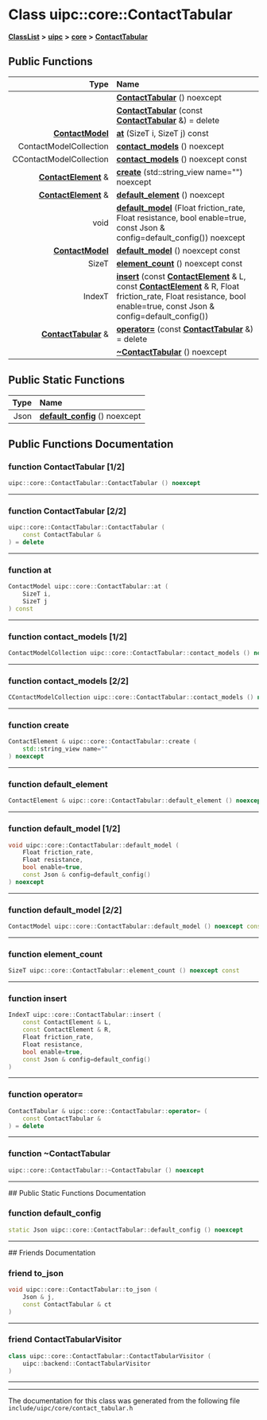 

# Class uipc::core::ContactTabular



[**ClassList**](annotated.md) **>** [**uipc**](namespaceuipc.md) **>** [**core**](namespaceuipc_1_1core.md) **>** [**ContactTabular**](classuipc_1_1core_1_1_contact_tabular.md)










































## Public Functions

| Type | Name |
| ---: | :--- |
|   | [**ContactTabular**](#function-contacttabular-12) () noexcept<br> |
|   | [**ContactTabular**](#function-contacttabular-22) (const [**ContactTabular**](classuipc_1_1core_1_1_contact_tabular.md) &) = delete<br> |
|  [**ContactModel**](classuipc_1_1core_1_1_contact_model.md) | [**at**](#function-at) (SizeT i, SizeT j) const<br> |
|  ContactModelCollection | [**contact\_models**](#function-contact_models-12) () noexcept<br> |
|  CContactModelCollection | [**contact\_models**](#function-contact_models-22) () noexcept const<br> |
|  [**ContactElement**](classuipc_1_1core_1_1_contact_element.md) & | [**create**](#function-create) (std::string\_view name="") noexcept<br> |
|  [**ContactElement**](classuipc_1_1core_1_1_contact_element.md) & | [**default\_element**](#function-default_element) () noexcept<br> |
|  void | [**default\_model**](#function-default_model-12) (Float friction\_rate, Float resistance, bool enable=true, const Json & config=default\_config()) noexcept<br> |
|  [**ContactModel**](classuipc_1_1core_1_1_contact_model.md) | [**default\_model**](#function-default_model-22) () noexcept const<br> |
|  SizeT | [**element\_count**](#function-element_count) () noexcept const<br> |
|  IndexT | [**insert**](#function-insert) (const [**ContactElement**](classuipc_1_1core_1_1_contact_element.md) & L, const [**ContactElement**](classuipc_1_1core_1_1_contact_element.md) & R, Float friction\_rate, Float resistance, bool enable=true, const Json & config=default\_config()) <br> |
|  [**ContactTabular**](classuipc_1_1core_1_1_contact_tabular.md) & | [**operator=**](#function-operator) (const [**ContactTabular**](classuipc_1_1core_1_1_contact_tabular.md) &) = delete<br> |
|   | [**~ContactTabular**](#function-contacttabular) () noexcept<br> |


## Public Static Functions

| Type | Name |
| ---: | :--- |
|  Json | [**default\_config**](#function-default_config) () noexcept<br> |


























## Public Functions Documentation




### function ContactTabular [1/2]

```C++
uipc::core::ContactTabular::ContactTabular () noexcept
```




<hr>



### function ContactTabular [2/2]

```C++
uipc::core::ContactTabular::ContactTabular (
    const ContactTabular &
) = delete
```




<hr>



### function at 

```C++
ContactModel uipc::core::ContactTabular::at (
    SizeT i,
    SizeT j
) const
```




<hr>



### function contact\_models [1/2]

```C++
ContactModelCollection uipc::core::ContactTabular::contact_models () noexcept
```




<hr>



### function contact\_models [2/2]

```C++
CContactModelCollection uipc::core::ContactTabular::contact_models () noexcept const
```




<hr>



### function create 

```C++
ContactElement & uipc::core::ContactTabular::create (
    std::string_view name=""
) noexcept
```




<hr>



### function default\_element 

```C++
ContactElement & uipc::core::ContactTabular::default_element () noexcept
```




<hr>



### function default\_model [1/2]

```C++
void uipc::core::ContactTabular::default_model (
    Float friction_rate,
    Float resistance,
    bool enable=true,
    const Json & config=default_config()
) noexcept
```




<hr>



### function default\_model [2/2]

```C++
ContactModel uipc::core::ContactTabular::default_model () noexcept const
```




<hr>



### function element\_count 

```C++
SizeT uipc::core::ContactTabular::element_count () noexcept const
```




<hr>



### function insert 

```C++
IndexT uipc::core::ContactTabular::insert (
    const ContactElement & L,
    const ContactElement & R,
    Float friction_rate,
    Float resistance,
    bool enable=true,
    const Json & config=default_config()
) 
```




<hr>



### function operator= 

```C++
ContactTabular & uipc::core::ContactTabular::operator= (
    const ContactTabular &
) = delete
```




<hr>



### function ~ContactTabular 

```C++
uipc::core::ContactTabular::~ContactTabular () noexcept
```




<hr>
## Public Static Functions Documentation




### function default\_config 

```C++
static Json uipc::core::ContactTabular::default_config () noexcept
```




<hr>## Friends Documentation





### friend to\_json 

```C++
void uipc::core::ContactTabular::to_json (
    Json & j,
    const ContactTabular & ct
) 
```




<hr>



### friend ContactTabularVisitor 

```C++
class uipc::core::ContactTabular::ContactTabularVisitor (
    uipc::backend::ContactTabularVisitor
) 
```




<hr>

------------------------------
The documentation for this class was generated from the following file `include/uipc/core/contact_tabular.h`

